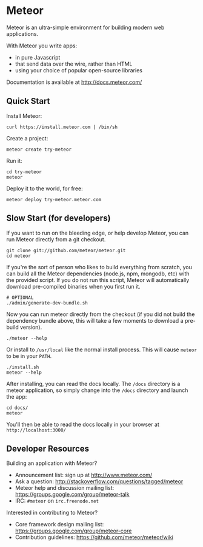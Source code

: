 # Meteor

Meteor is an ultra-simple environment for building modern web
applications.

With Meteor you write apps:

* in pure Javascript
* that send data over the wire, rather than HTML
* using your choice of popular open-source libraries

Documentation is available at http://docs.meteor.com/

## Quick Start

Install Meteor:

    curl https://install.meteor.com | /bin/sh

Create a project:

    meteor create try-meteor

Run it:

    cd try-meteor
    meteor

Deploy it to the world, for free:

    meteor deploy try-meteor.meteor.com

## Slow Start (for developers)

If you want to run on the bleeding edge, or help develop Meteor, you
can run Meteor directly from a git checkout.

    git clone git://github.com/meteor/meteor.git
    cd meteor

If you're the sort of person who likes to build everything from scratch,
you can build all the Meteor dependencies (node.js, npm, mongodb, etc)
with the provided script. If you do not run this script, Meteor will
automatically download pre-compiled binaries when you first run it.

    # OPTIONAL
    ./admin/generate-dev-bundle.sh

Now you can run meteor directly from the checkout (if you did not
build the dependency bundle above, this will take a few moments to
download a pre-build version).

    ./meteor --help

Or install to ```/usr/local``` like the normal install process. This
will cause ```meteor``` to be in your ```PATH```.

    ./install.sh
    meteor --help
    
After installing, you can read the docs locally. The ```/docs``` directory is a meteor application, so simply change into the ```/docs``` directory and launch the app:
	
	cd docs/
	meteor

You'll then be able to read the docs locally in your browser at ```http://localhost:3000/```

## Developer Resources

Building an application with Meteor?

* Announcement list: sign up at http://www.meteor.com/
* Ask a question: http://stackoverflow.com/questions/tagged/meteor
* Meteor help and discussion mailing list: https://groups.google.com/group/meteor-talk
* IRC: ```#meteor``` on ```irc.freenode.net```

Interested in contributing to Meteor?

* Core framework design mailing list: https://groups.google.com/group/meteor-core
* Contribution guidelines: https://github.com/meteor/meteor/wiki

